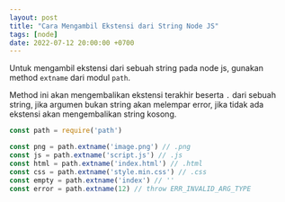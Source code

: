 ```yaml
---
layout: post
title: "Cara Mengambil Ekstensi dari String Node JS"
tags: [node]
date: 2022-07-12 20:00:00 +0700
---
```


Untuk mengambil ekstensi dari sebuah string pada node js, gunakan method `extname` dari modul `path`.

Method ini akan mengembalikan ekstensi terakhir beserta `.` dari sebuah string, jika argumen bukan string akan melempar error, jika tidak ada ekstensi akan mengembalikan string kosong.

```js
const path = require('path')

const png = path.extname('image.png') // .png
const js = path.extname('script.js') // .js
const html = path.extname('index.html') // .html
const css = path.extname('style.min.css') // .css
const empty = path.extname('index') // ''
const error = path.extname(12) // throw ERR_INVALID_ARG_TYPE
```